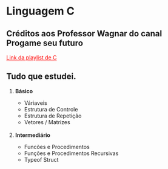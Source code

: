 # Linguagem C

   <h2>Créditos aos Professor Wagnar do canal Progame seu futuro </h2>
      <a href= "https://www.youtube.com/watch?v=r0UR9Bdcpic&list=PLqJK4Oyr5WSjjEQCKkX6oXFORZX7ro3DA&index=1&ab_channel=Programeseufuturo" style = "color: red "> Link da playlist de C </a>


 <h2>Tudo que estudei.</h2>

<ol type ="1"> 
   <li> <strong>Básico</strong></li>
   <ul> 
      <li>Váriaveis </li>
      <li>Estrutura de Controle </li>
      <li>Estrutura de Repetição </li>
      <li>Vetores / Matrizes</li>
   </ul>
   <br>
   <li> <strong>Intermediário </strong> </li>
   <ul> 
      <li>Funcões e Procedimentos </li>
      <li>Funções e Procedimentos Recursivas</li>
      <li>Typeof Struct</li>
   </ul>
</ol>
 
